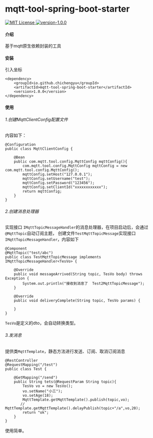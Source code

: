 # mqtt-tool-spring-boot-starter
<p align="left">
    <a href="https://github.com/chichengyu/task-spring-boot-starter">
        <img src="https://img.shields.io/badge/%E4%BD%9C%E8%80%85-%E5%B0%8F%E6%B1%A0-%23129e50" alt="MIT License" />
    </a>
    <a href="https://github.com/chichengyu/mqtt-tool-spring-boot-starter">
        <img src="https://img.shields.io/badge/last version-1.0.0-green" alt="version-1.0.0" />
    </a>
</p>

#### 介绍
基于mqtt原生依赖封装的工具

#### 安装
引入坐标
```
<dependency>
    <groupId>io.github.chichengyu</groupId>
    <artifactId>mqtt-tool-spring-boot-starter</artifactId>
    <version>1.0.0</version>
</dependency>
```

#### 使用
###### 1.创建MqttClientConfig配置文件
内容如下：
```
@Configuration
public class MqttClientConfig {

    @Bean
    public com.mqtt.tool.config.MqttConfig mqttConfig(){
        com.mqtt.tool.config.MqttConfig mqttConfig = new com.mqtt.tool.config.MqttConfig();
        mqttConfig.setHost("127.0.0.1");
        mqttConfig.setUsername("test");
        mqttConfig.setPassword("123456");
        mqttConfig.setClientId("xxxxxxxxxxxx");
        return mqttConfig;
    }
}
```
###### 2.创建消息处理器
实现接口 `IMqttTopicMessageHandler`的消息处理器，在项目启动后，会通过`@MqttTopic`自动订阅主题，
创建文件`TestMqttTopicMessage`实现接口` IMqttTopicMessageHandler `，内容如下
```
@Component
@MqttTopic("test/abc")
public class TestMqttTopicMessage implements IMqttTopicMessageHandler<TesVo> {

    @Override
    public void messageArrived(String topic, TesVo body) throws Exception {
        System.out.println("接收到消息了  Test2MqttTopicMessage");
    }

    @Override
    public void deliveryComplete(String topic, TesVo params) {

    }
}
```
`TesVo`是定义的dto，会自动转换类型。
###### 3.发消息
提供类`MqttTemplate`，静态方法进行发送、订阅、取消订阅消息
```
@RestController
@RequestMapping("/test")
public class Test {

    @GetMapping("/send")
    public String tets(@RequestParam String topic){
        TesVo vo = new TesVo();
        vo.setName("小三");
        vo.setAge(18);
        MqttTemplate.getMqttTemplate().publish(topic,vo);
       // MqttTemplate.getMqttTemplate().delayPublish(topic+"/a",vo,20);
        return "ok";
    }
}
```
使用简单。